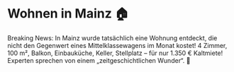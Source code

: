 ﻿---
layout: post
category: private gedanken
image: /assets/img/wohnraum.png
---
# Wohnen in Mainz 🏠
Breaking News: In Mainz wurde tatsächlich eine Wohnung entdeckt,
die nicht den Gegenwert eines Mittelklassewagens im Monat kostet!
4 Zimmer, 100 m², Balkon, Einbauküche, Keller, Stellplatz – für nur 1.350 € Kaltmiete!
Experten sprechen von einem „zeitgeschichtlichen Wunder“. 🧐

